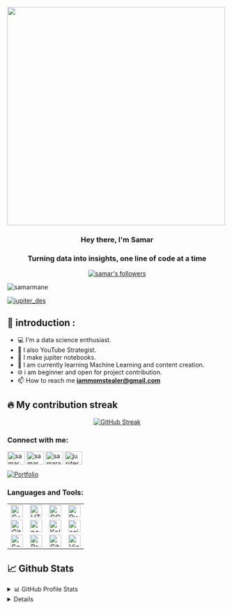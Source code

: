 
<a href="#"><img  align="center" width="500" height="500" src="https://i.imgur.com/bhyS5B6.png" size="25px"/></a>

<h3 align="center">Hey there, I'm Samar</h3>
<h3 align="center">Turning data into insights, one line of code at a time</h3>
<p align="center">
<a href="https://github.com/iamomstealer"><img alt="samar's followers" title="Follow me on Github" src="https://img.shields.io/github/followers/iamomstealer?color=236ad3&style=for-the-badge&logo=github&label=Follow"/></a>
<br>
<p align="left"> <img src="https://komarev.com/ghpvc/?username=iammomstealer&label=Profile%20views&color=0e75b6&style=flat" alt="samarmane" /> </p>
<p align="left"> <a href="https://twitter.com/jupiter_des" target="blank"><img src="https://img.shields.io/twitter/follow/jupiter_des?logo=twitter&style=for-the-badge" alt="jupiter_des" /></a> </p>
</p>

## 📖 introduction :

- 💻 I'm a data science enthusiast.
- 🎨 I also YouTube Strategist.
- 📱 I make jupiter notebooks.
- 🤖 I am currently learning Machine Learning and content creation. 
- 🌐 i am beginner and open for project contribution.
- 📫 How to reach me **iammomstealer@gmail.com**
## 🔥 My contribution streak

<p align="center">
  <a href="https://streak-stats.demolab.com/?user=iamomstealer&theme=dark">
    <img src="https://streak-stats.demolab.com/?user=iamomstealer&theme=dark" alt="GitHub Streak" />
  </a>
</p>

<h3 align="left">Connect with me:</h3>
<p align="left">
<a href="https://twitter.com/jupiter_des" target="blank"><img align="center" src="https://raw.githubusercontent.com/rahuldkjain/github-profile-readme-generator/master/src/images/icons/Social/twitter.svg" alt="samarmane" height="30" width="40" /></a>
<a href="https://linkedin.com/in/samarajit01" target="blank"><img align="center" src="https://raw.githubusercontent.com/rahuldkjain/github-profile-readme-generator/master/src/images/icons/Social/linked-in-alt.svg" alt="samarmane" height="30" width="40" /></a>
<a href="https://kaggle.com/samarajit" target="blank"><img align="center" src="https://raw.githubusercontent.com/rahuldkjain/github-profile-readme-generator/master/src/images/icons/Social/kaggle.svg" alt="samarajit" height="30" width="40" /></a>
<a href="https://instagram.com/jupiter.des" target="blank"><img align="center" src="https://raw.githubusercontent.com/rahuldkjain/github-profile-readme-generator/master/src/images/icons/Social/instagram.svg" alt="jupiter.des" height="30" width="40" /></a>
</p>

<p align="left">
  <a href="https://github.com/iamomstealer=repositories"><img alt="Portfolio" title="Portfolio" src="https://img.shields.io/badge/-More%20Repos-black?style=for-the-badge&logo=addthis&logoColor=white"/></a>
</p>

<h3 align="left">Languages and Tools:</h3>
<table>
  <tbody>
      <tr>
          <td><a href="#"><img alt="C++" title="C++" height="28px"
                      src="https://skillicons.dev/icons?i=cpp" /></a>
          </td>
          <td><a href="#"><img alt="HTML5" title="HTML5" height="28px"
                      src="https://skillicons.dev/icons?i=html" /></a>
          </td>
          <td><a href="#"><img alt="GCP" title="GCP" height="28px"
                      src="https://skillicons.dev/icons?i=gcp" /></a>
          </td>
          <td><a href="#"><img alt="Python" title="Python" height="28px"
                      src="https://skillicons.dev/icons?i=py" /></a>
          </td>
      </tr>
      <tr>
          <td><a href="#"><img alt="Git" title="Git" height="28px"
                      src="https://skillicons.dev/icons?i=git" /></a>
          </td>
          <td><a href="#"><img alt="pandas" title="Pandas" height="28px"
                      src="https://skillicons.dev/icons?i=pnpm" /></a>
          </td>
         <td><a href="#"><img alt="Kali-linux" title="Kali-linux" height="28px"
                      src="https://skillicons.dev/icons?i=kali" /></a>
          </td>
         <td><a href="#"><img alt="scikit-learn" title="scikit-learn" height="28px"
                      src="https://skillicons.dev/icons?i=sklearn" /></a>
          </td>
      </tr>
      <tr>
          <td><a href="#"><img alt="Seaborn" title="Seaborn" height="28px"
            src="https://cdn.worldvectorlogo.com/logos/seaborn-1.svg" /></a>
          <td><a href="https://brave.com/eyl243"><img alt="Brave" title="Brave" height="28px"
                      src="https://i.imgur.com/UfBWFbP.png" /></a></td>
         <td><a href="#"><img alt="GitHub" title="GitHub" height="28px"
                      src="https://skillicons.dev/icons?i=github" /></a>
          </td>
          <td><a href="#"><img alt="Visual Studio" title="Visual Studio Code" height="28px"
                      src="https://skillicons.dev/icons?i=vscode" /></a></td>
  </td>
      </tr>
  </tbody>

</table>


## 📈 Github Stats

<details>
  <summary>📊 GitHub Profile Stats</summary>
  <br/>
  <a href="https://github.com/iamomstealer/github-readme-stats"><p>&nbsp;<img src="https://github-readme-stats.vercel.app/api?username=iamomstealer&show_icons=true&theme=radical" alt="sanjanabharath" /></p>
</details>

<details> 
  <summary>💻 Most used languages</summary>
  <br/>
  <a href="https://github.com/iamomstealer/github-readme-stats"><img alt="samar's Top Languages" src="https://github-readme-stats.vercel.app/api/top-langs/?username=iamomstealer&langs_count=10&layout=compact#" /></a>
  <br/>
  <b>Note:</b> This chart is only a metric of which languages my public code on GitHub consists of and does not reflect my experience or skill level.
</details>


